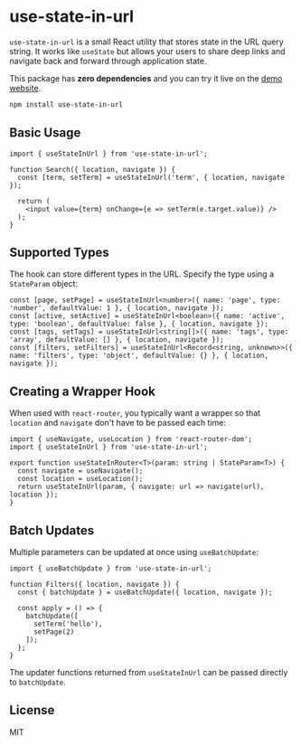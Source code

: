 # use-state-in-url

`use-state-in-url` is a small React utility that stores state in the URL query string. It works like `useState` but allows your users to share deep links and navigate back and forward through application state.

This package has **zero dependencies** and you can try it live on the [demo website](https://antonlapshin.github.io/use-state-in-url/).

```bash
npm install use-state-in-url
```

## Basic Usage

```tsx
import { useStateInUrl } from 'use-state-in-url';

function Search({ location, navigate }) {
  const [term, setTerm] = useStateInUrl('term', { location, navigate });

  return (
    <input value={term} onChange={e => setTerm(e.target.value)} />
  );
}
```

## Supported Types

The hook can store different types in the URL. Specify the type using a `StateParam` object:

```tsx
const [page, setPage] = useStateInUrl<number>({ name: 'page', type: 'number', defaultValue: 1 }, { location, navigate });
const [active, setActive] = useStateInUrl<boolean>({ name: 'active', type: 'boolean', defaultValue: false }, { location, navigate });
const [tags, setTags] = useStateInUrl<string[]>({ name: 'tags', type: 'array', defaultValue: [] }, { location, navigate });
const [filters, setFilters] = useStateInUrl<Record<string, unknown>>({ name: 'filters', type: 'object', defaultValue: {} }, { location, navigate });
```

## Creating a Wrapper Hook

When used with `react-router`, you typically want a wrapper so that `location` and `navigate` don't have to be passed each time:

```tsx
import { useNavigate, useLocation } from 'react-router-dom';
import { useStateInUrl } from 'use-state-in-url';

export function useStateInRouter<T>(param: string | StateParam<T>) {
  const navigate = useNavigate();
  const location = useLocation();
  return useStateInUrl(param, { navigate: url => navigate(url), location });
}
```

## Batch Updates

Multiple parameters can be updated at once using `useBatchUpdate`:

```tsx
import { useBatchUpdate } from 'use-state-in-url';

function Filters({ location, navigate }) {
  const { batchUpdate } = useBatchUpdate({ location, navigate });

  const apply = () => {
    batchUpdate([
      setTerm('hello'),
      setPage(2)
    ]);
  };
}
```

The updater functions returned from `useStateInUrl` can be passed directly to `batchUpdate`.

## License

MIT
